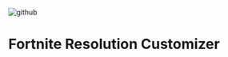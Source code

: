![github](https://user-images.githubusercontent.com/119132476/232124640-3e0229fa-d802-480f-b66c-d05c1e0794b0.png)
# Fortnite Resolution Customizer
